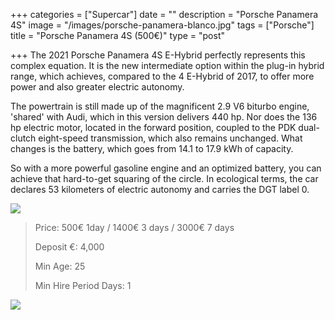 +++
categories = ["Supercar"]
date = ""
description = "Porsche Panamera 4S"
image = "/images/porsche-panamera-blanco.jpg"
tags = ["Porsche"]
title = "Porsche Panamera 4S (500€)"
type = "post"

+++
The 2021 Porsche Panamera 4S E-Hybrid perfectly represents this complex equation. It is the new intermediate option within the plug-in hybrid range, which achieves, compared to the 4 E-Hybrid of 2017, to offer more power and also greater electric autonomy.

The powertrain is still made up of the magnificent 2.9 V6 biturbo engine, 'shared' with Audi, which in this version delivers 440 hp. Nor does the 136 hp electric motor, located in the forward position, coupled to the PDK dual-clutch eight-speed transmission, which also remains unchanged. What changes is the battery, which goes from 14.1 to 17.9 kWh of capacity.

So with a more powerful gasoline engine and an optimized battery, you can achieve that hard-to-get squaring of the circle. In ecological terms, the car declares 53 kilometers of electric autonomy and carries the DGT label 0.

![](/images/porsche-panamera-blanco-playa.jpg)

> Price: 500€ 1day / 1400€ 3 days / 3000€ 7 days
>
> Deposit €: 4,000
>
> Min Age: 25
>
> Min Hire Period Days: 1

[![](/images/boton.png)](https://supercarmarbella.com/contact/ "Contact")